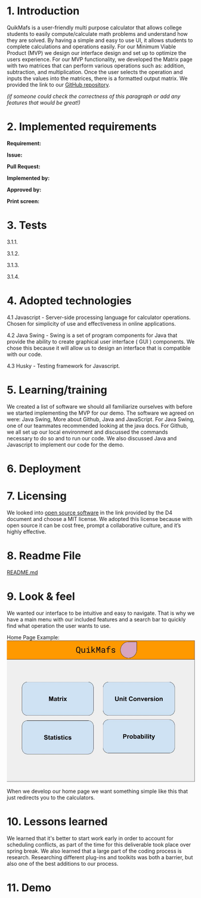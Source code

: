 # 1. Introduction
QuikMafs is a user-friendly multi purpose calculator that allows college students to easily compute/calculate math problems and understand how they are solved. By having a simple and easy to use UI, it allows students to complete calculations and operations easily. For our Minimum Viable Product (MVP) we design our interface design and set up to optimize the users experience. For our MVP functionality, we developed the Matrix page with two matrices that can perform various operations such as: addition, subtraction, and multiplication. Once the user selects the operation and inputs the values into the matrices, there is a formatted output matrix. 
We provided the link to our [GitHub repository](https://github.com/ZaderRox1111/CS-386-Project). 

*(if someone could check the correctness of this paragraph or add any features that would be great!)*

# 2. Implemented requirements
**Requirement:** 

**Issue:** 

**Pull Request:** 

**Implemented by:** 

**Approved by:** 

**Print screen:** 

# 3. Tests
3.1.1.

3.1.2.

3.1.3.

3.1.4.

# 4. Adopted technologies
4.1 Javascript - Server-side processing language for calculator operations. Chosen for simplicity of use and effectiveness in online applications.

4.2 Java Swing - Swing is a set of program components for Java that provide the ability to create graphical user interface ( GUI ) components. We chose this because it will allow us to design an interface that is compatible with our code.

4.3 Husky - Testing framework for Javascript.

# 5. Learning/training
We created a list of software we should all familiarize ourselves with before we started implementing the MVP for our demo. The software we agreed on were: Java Swing, More about Github, Java and JavaScript. For Java Swing, one of our teammates recommended looking at the java docs. For Github, we all set up our local environment and discussed the commands necessary to do so and to run our code. We also discussed Java and Javascript to implement our code for the demo.

# 6. Deployment 

# 7. Licensing
We looked into [open source software](http://redhat.slides.com/glikins/open-source-licensing-101#/) in the link provided by the D4 document and choose a MIT license. We adopted this license because with open source it can be cost free, prompt a collaborative culture, and it’s highly effective.

# 8. Readme File
[README.md](https://github.com/ZaderRox1111/CS-386-Project/blob/test/README.md)

# 9. Look & feel
We wanted our interface to be intuitive and easy to navigate. That is why we have a main menu with our included features and a search bar to quickly find what operation the user wants to use.

Home Page Example:
![](https://github.com/ZaderRox1111/CS-386-Project/blob/test/deliverables/Home%20Page.jpg)

When we develop our home page we want something simple like this that just redirects you to the calculators. 

# 10. Lessons learned
We learned that it's better to start work early in order to account for scheduling conflicts, as part of the time for this deliverable took place over spring break. We also learned that a large part of the coding process is research. Researching different plug-ins and toolkits was both a barrier, but also one of the best additions to our process.

# 11. Demo
